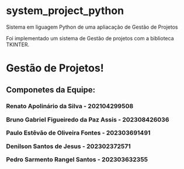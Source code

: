 # system_project_python
Sistema em liguagem Python de uma apliacação de Gestão de Projetos

Foi implementado um sistema de Gestão de projetos com a biblioteca TKINTER.


<h1>Gestão de Projetos!</h1>


<h2>Componetes da Equipe:</h2>

<h3><p></p>
 Renato Apolinário da Silva - 202104299508
 <p></p>
 Bruno Gabriel Figueiredo da Paz Assis - 202308426036
 <p></p>
 Paulo Estêvão de Oliveira Fontes - 202303691491
 <p></p>
 Denilson Santos de Jesus - 202302372571
 <p></p>
 Pedro Sarmento Rangel Santos - 202303632355
 <p></p>
 </h3>


